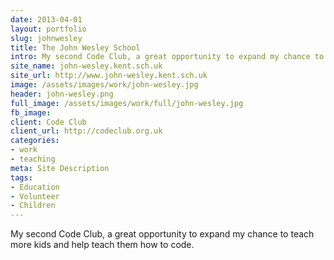 ```yaml
---
date: 2013-04-01
layout: portfolio
slug: johnwesley
title: The John Wesley School
intro: My second Code Club, a great opportunity to expand my chance to teach more kids and help teach them how to code.
site_name: john-wesley.kent.sch.uk
site_url: http://www.john-wesley.kent.sch.uk
image: /assets/images/work/john-wesley.jpg
header: john-wesley.png
full_image: /assets/images/work/full/john-wesley.jpg
fb_image: 
client: Code Club
client_url: http://codeclub.org.uk
categories:
- work
- teaching
meta: Site Description
tags: 
- Education
- Volunteer
- Children
---
```

My second Code Club, a great opportunity to expand my chance to teach more kids and help teach them how to code.